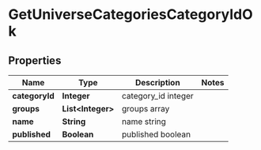 
# GetUniverseCategoriesCategoryIdOk

## Properties
Name | Type | Description | Notes
------------ | ------------- | ------------- | -------------
**categoryId** | **Integer** | category_id integer | 
**groups** | **List&lt;Integer&gt;** | groups array | 
**name** | **String** | name string | 
**published** | **Boolean** | published boolean | 



